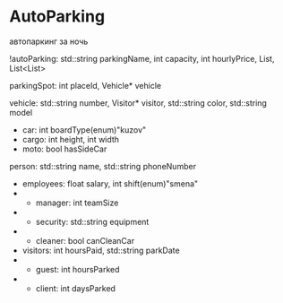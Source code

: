 # AutoParking
автопаркинг за ночь

!autoParking: std::string parkingName, int capacity,  int hourlyPrice, List<parkingSpot>, List<List<Employees>>

parkingSpot: int placeId, Vehicle* vehicle

vehicle: std::string number, Visitor* visitor, std::string color, std::string model
 - car: int boardType(enum)"kuzov"
 - cargo: int height, int width
 - moto: bool hasSideCar

person: std::string name, std::string phoneNumber
 - employees: float salary, int shift(enum)"smena"
 - - manager: int teamSize
 - - security: std::string equipment
 - - cleaner: bool canCleanCar
 - visitors: int hoursPaid, std::string parkDate
 - - guest: int hoursParked
 - - client: int daysParked
